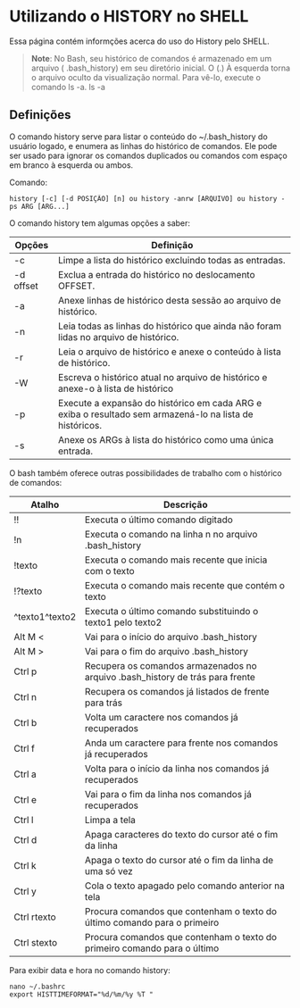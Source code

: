 # Utilizando o HISTORY no SHELL

Essa página contém informções acerca do uso do History pelo SHELL.

> **Note**:  No Bash, seu histórico de comandos é armazenado em um arquivo ( .bash_history) em seu diretório inicial. O (.) À esquerda torna o arquivo oculto da visualização normal. Para vê-lo, execute o comando  ls -a.
>    ls -a 

## Definições

O comando history serve para listar o conteúdo do ~/.bash_history do usuário logado, e enumera as linhas do histórico de comandos.
Ele pode ser usado para ignorar os comandos duplicados ou comandos com espaço em branco à esquerda ou ambos.

Comando:

    history [-c] [-d POSIÇÃO] [n] ou history -anrw [ARQUIVO] ou history -ps ARG [ARG...]
    
O comando history tem algumas opções a saber:

| Opções | Definição |
| --- | --- |
| -c | Limpe a lista do histórico excluindo todas as entradas. |
| -d offset | Exclua a entrada do histórico no deslocamento OFFSET. |
| -a | Anexe linhas de histórico desta sessão ao arquivo de histórico. |
| -n | Leia todas as linhas do histórico que ainda não foram lidas no arquivo de histórico. |
| -r | Leia o arquivo de histórico e anexe o conteúdo à lista de histórico. |
| -W | Escreva o histórico atual no arquivo de histórico e anexe-o à lista de histórico |
| -p | Execute a expansão do histórico em cada ARG e exiba o resultado sem armazená-lo na lista de históricos. |
| -s | Anexe os ARGs à lista do histórico como uma única entrada. |

O bash também oferece outras possibilidades de trabalho com o histórico de comandos:

| Atalho | Descrição |
| --- | --- |
| !! | Executa o último comando digitado |
| !n | Executa o comando na linha n no arquivo .bash_history |
| !texto | Executa o comando mais recente que inicia com o texto |
| !?texto | Executa o comando mais recente que contém o texto |
| ^texto1^texto2 | Executa o último comando substituindo o texto1 pelo texto2 |
| Alt M < | Vai para o início do arquivo .bash_history |
| Alt M > | Vai para o fim do arquivo .bash_history |
| Ctrl p | Recupera os comandos armazenados no arquivo .bash_history de trás para frente |
| Ctrl n | Recupera os comandos já listados de frente para trás |
| Ctrl b | Volta um caractere nos comandos já recuperados |
| Ctrl f | Anda um caractere para frente nos comandos já recuperados |
| Ctrl a | Volta para o início da linha nos comandos já recuperados |
| Ctrl e | Vai para o fim da linha nos comandos já recuperados |
| Ctrl l | Limpa a tela |
| Ctrl d | Apaga caracteres do texto do cursor até o fim da linha |
| Ctrl k | Apaga o texto do cursor até o fim da linha de uma só vez |
| Ctrl y | Cola o texto apagado pelo comando anterior na tela |
| Ctrl rtexto | Procura comandos que contenham o texto do último comando para o primeiro |
| Ctrl stexto | Procura comandos que contenham o texto do primeiro comando para o último |

Para exibir data e hora no comando history:

    nano ~/.bashrc
    export HISTTIMEFORMAT="%d/%m/%y %T "
    
